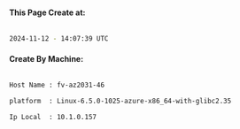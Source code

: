 
   
#### This Page Create at:

```bash

2024-11-12 - 14:07:39 UTC

```

#### Create By Machine:

```bash

Host Name : fv-az2031-46

platform  : Linux-6.5.0-1025-azure-x86_64-with-glibc2.35

Ip Local  : 10.1.0.157

```

